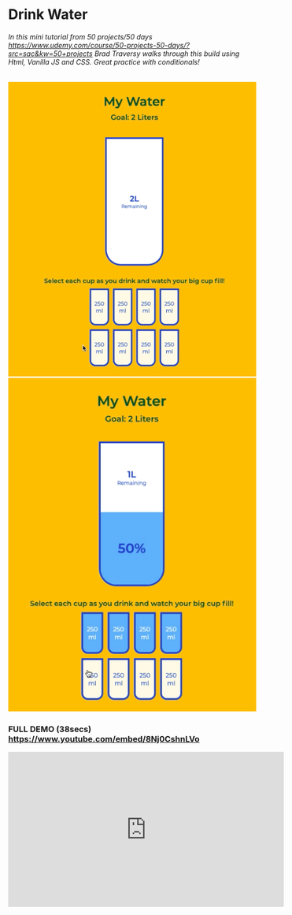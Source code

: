 # Drink Water 
###### In this mini tutorial from 50 projects/50 days <https://www.udemy.com/course/50-projects-50-days/?src=sac&kw=50+projects> Brad Traversy walks through this build using Html, Vanilla JS and CSS. Great practice with conditionals!

![empty cups](./photos/empty.png) ![full cups](./photos/full.png)

### FULL DEMO (38secs) <https://www.youtube.com/embed/8Nj0CshnLVo> 

<iframe width="560" height="315" src="https://www.youtube.com/embed/8Nj0CshnLVo" frameborder="0" allow="accelerometer; autoplay; clipboard-write; encrypted-media; gyroscope; picture-in-picture" allowfullscreen></iframe>
